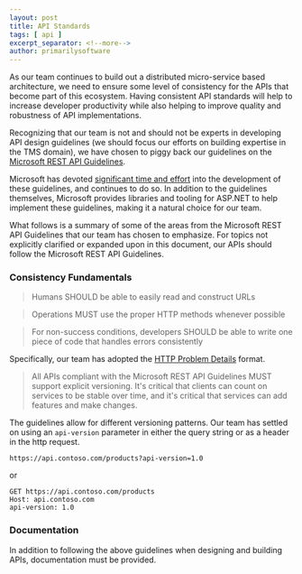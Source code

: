 ```yaml
---
layout: post
title: API Standards
tags: [ api ]
excerpt_separator: <!--more-->
author: primarilysoftware
---
```

As our team continues to build out a distributed micro-service based architecture, we need to ensure
some level of consistency for the APIs that become part of this ecosystem.  Having consistent API
standards will help to increase developer productivity while also helping to improve quality and
robustness of API implementations.

<!--more-->

Recognizing that our team is not and should not be experts in developing API design guidelines (we 
should focus our efforts on building expertise in the TMS domain), we have chosen to piggy back our
guidelines on the [Microsoft REST API Guidelines](https://github.com/microsoft/api-guidelines/).

Microsoft has devoted [significant time and effort](https://developer.microsoft.com/en-us/office/blogs/rest-api-design-guidelines/)
into the development of these guidelines, and continues to do so.  In addition to the guidelines
themselves, Microsoft provides libraries and tooling for ASP.NET to help implement these guidelines,
making it a natural choice for our team.

What follows is a summary of some of the areas from the Microsoft REST API Guidelines that our team
has chosen to emphasize.  For topics not explicitly clarified or expanded upon in this document, our
APIs should follow the Microsoft REST API Guidelines.

### Consistency Fundamentals

> Humans SHOULD be able to easily read and construct URLs

> Operations MUST use the proper HTTP methods whenever possible

> For non-success conditions, developers SHOULD be able to write one piece of code that handles errors consistently

Specifically, our team has adopted the [HTTP Problem Details](https://tools.ietf.org/html/rfc7807) format.

> All APIs compliant with the Microsoft REST API Guidelines MUST support explicit versioning. It's critical that
> clients can count on services to be stable over time, and it's critical that services can add features and make
> changes.

The guidelines allow for different versioning patterns.  Our team has settled on using an `api-version` parameter
in either the query string or as a header in the http request.

```
https://api.contoso.com/products?api-version=1.0
```

or

```
GET https://api.contoso.com/products
Host: api.contoso.com
api-version: 1.0
```

### Documentation
In addition to following the above guidelines when designing and building APIs, documentation must be provided.